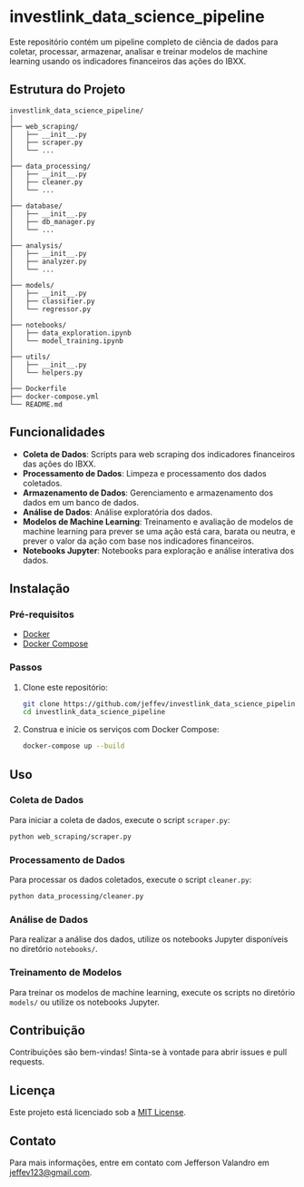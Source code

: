 # investlink_data_science_pipeline

Este repositório contém um pipeline completo de ciência de dados para coletar, processar, armazenar, analisar e treinar modelos de machine learning usando os indicadores financeiros das ações do IBXX.

## Estrutura do Projeto

```
investlink_data_science_pipeline/
│
├── web_scraping/
│   ├── __init__.py
│   ├── scraper.py
│   └── ...
│
├── data_processing/
│   ├── __init__.py
│   ├── cleaner.py
│   └── ...
│
├── database/
│   ├── __init__.py
│   ├── db_manager.py
│   └── ...
│
├── analysis/
│   ├── __init__.py
│   ├── analyzer.py
│   └── ...
│
├── models/
│   ├── __init__.py
│   ├── classifier.py
│   └── regressor.py
│
├── notebooks/
│   ├── data_exploration.ipynb
│   └── model_training.ipynb
│
├── utils/
│   ├── __init__.py
│   └── helpers.py
│
├── Dockerfile
├── docker-compose.yml
└── README.md
```

## Funcionalidades

- **Coleta de Dados**: Scripts para web scraping dos indicadores financeiros das ações do IBXX.
- **Processamento de Dados**: Limpeza e processamento dos dados coletados.
- **Armazenamento de Dados**: Gerenciamento e armazenamento dos dados em um banco de dados.
- **Análise de Dados**: Análise exploratória dos dados.
- **Modelos de Machine Learning**: Treinamento e avaliação de modelos de machine learning para prever se uma ação está cara, barata ou neutra, e prever o valor da ação com base nos indicadores financeiros.
- **Notebooks Jupyter**: Notebooks para exploração e análise interativa dos dados.

## Instalação

### Pré-requisitos

- [Docker](https://www.docker.com/)
- [Docker Compose](https://docs.docker.com/compose/)

### Passos

1. Clone este repositório:
   ```bash
   git clone https://github.com/jeffev/investlink_data_science_pipeline.git
   cd investlink_data_science_pipeline
   ```

2. Construa e inicie os serviços com Docker Compose:
   ```bash
   docker-compose up --build
   ```

## Uso

### Coleta de Dados

Para iniciar a coleta de dados, execute o script `scraper.py`:
```bash
python web_scraping/scraper.py
```

### Processamento de Dados

Para processar os dados coletados, execute o script `cleaner.py`:
```bash
python data_processing/cleaner.py
```

### Análise de Dados

Para realizar a análise dos dados, utilize os notebooks Jupyter disponíveis no diretório `notebooks/`.

### Treinamento de Modelos

Para treinar os modelos de machine learning, execute os scripts no diretório `models/` ou utilize os notebooks Jupyter.

## Contribuição

Contribuições são bem-vindas! Sinta-se à vontade para abrir issues e pull requests.

## Licença

Este projeto está licenciado sob a [MIT License](LICENSE).

## Contato

Para mais informações, entre em contato com Jefferson Valandro em [jeffev123@gmail.com](mailto:jeffev123@gmail.com).
